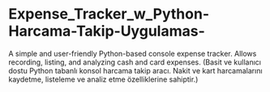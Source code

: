 # Expense_Tracker_w_Python-Harcama-Takip-Uygulamas-
A simple and user-friendly Python-based console expense tracker. Allows recording, listing, and analyzing cash and card expenses. (Basit ve kullanıcı dostu Python tabanlı konsol harcama takip aracı. Nakit ve kart harcamalarını kaydetme, listeleme ve analiz etme özelliklerine sahiptir.)
